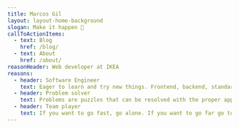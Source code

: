 ```yaml
---
title: Marcos Gil
layout: layout-home-background
slogan: Make it happen 🚀
callToActionItems:
  - text: Blog
    href: /blog/
  - text: About
    href: /about/
reasonHeader: Web developer at IKEA
reasons:
  - header: Software Engineer
    text: Eager to learn and try new things. Frontend, backend, standards.
  - header: Problem solver
    text: Problems are puzzles that can be resolved with the proper approach.
  - header: Team player
    text: If you want to go fast, go alone. If you want to go far go together.
---
```

